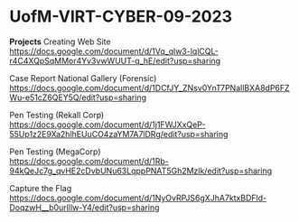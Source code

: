 # UofM-VIRT-CYBER-09-2023
**Projects**
Creating Web Site   
https://docs.google.com/document/d/1Vq_qlw3-lqlCQL-r4C4XQpSqMMor4Yv3vwWUUT-q_hE/edit?usp=sharing

Case Report National Gallery (Forensic)    
https://docs.google.com/document/d/1DCfJY_ZNsv0YnT7PNallBXA8dP6FZWu-e51cZ6QEY5Q/edit?usp=sharing

Pen Testing (Rekall Corp)    
https://docs.google.com/document/d/1j1FWJXxQeP-55Up1z2E9Xa2hlhEUuCO4zaYM7A7lDRg/edit?usp=sharing

Pen Testing (MegaCorp)    
https://docs.google.com/document/d/1Rb-94kQeJc7g_qvHE2cDvbUNu63LqppPNAT5Gh2Mzlk/edit?usp=sharing

Capture the Flag     
https://docs.google.com/document/d/1NyOvRPJS6gXJhA7ktxBDFld-DoqzwH__b0urIllw-Y4/edit?usp=sharing

